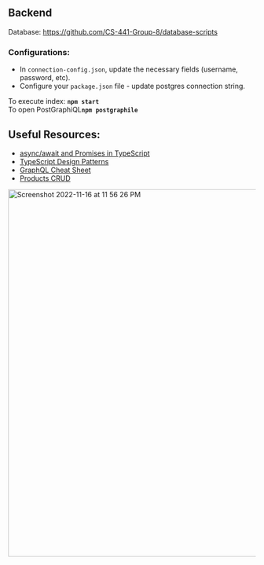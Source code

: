 ## Backend

Database: https://github.com/CS-441-Group-8/database-scripts


### Configurations:
- In ```connection-config.json```, update the necessary fields (username, password, etc).
- Configure your ```package.json``` file - update postgres connection string.


To execute index: <b>```npm start```</b>
<br>
To open PostGraphiQL<b>```npm postgraphile```</b>


## Useful Resources:
- [async/await and Promises in TypeScript](https://blog.logrocket.com/async-await-in-typescript/)
- [TypeScript Design Patterns](https://github.com/torokmark/design_patterns_in_typescript)
- [GraphQL Cheat Sheet](https://raw.githubusercontent.com/sogko/graphql-shorthand-notation-cheat-sheet/master/graphql-shorthand-notation-cheat-sheet.png)
- [Products CRUD](https://github.com/nealarch01/cs441-product-crud-backend)


<img width="748" alt="Screenshot 2022-11-16 at 11 56 26 PM" src="https://user-images.githubusercontent.com/73256760/202394265-d3106a8e-c81a-48f8-b162-089ea138d11c.png">
